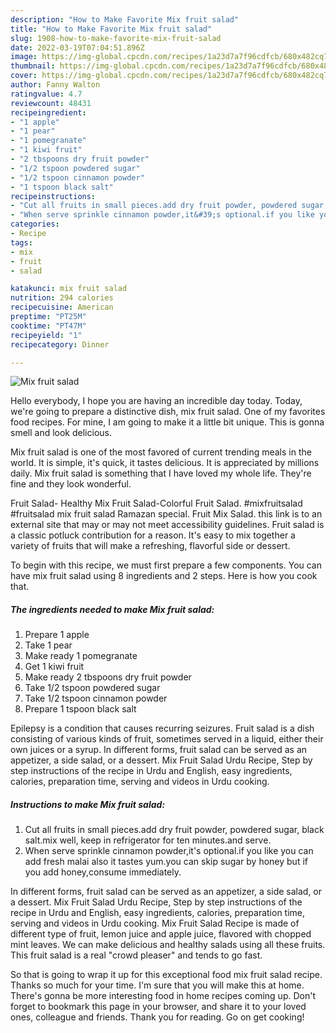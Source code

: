 ```yaml
---
description: "How to Make Favorite Mix fruit salad"
title: "How to Make Favorite Mix fruit salad"
slug: 1908-how-to-make-favorite-mix-fruit-salad
date: 2022-03-19T07:04:51.896Z
image: https://img-global.cpcdn.com/recipes/1a23d7a7f96cdfcb/680x482cq70/mix-fruit-salad-recipe-main-photo.jpg
thumbnail: https://img-global.cpcdn.com/recipes/1a23d7a7f96cdfcb/680x482cq70/mix-fruit-salad-recipe-main-photo.jpg
cover: https://img-global.cpcdn.com/recipes/1a23d7a7f96cdfcb/680x482cq70/mix-fruit-salad-recipe-main-photo.jpg
author: Fanny Walton
ratingvalue: 4.7
reviewcount: 48431
recipeingredient:
- "1 apple"
- "1 pear"
- "1 pomegranate"
- "1 kiwi fruit"
- "2 tbspoons dry fruit powder"
- "1/2 tspoon powdered sugar"
- "1/2 tspoon cinnamon powder"
- "1 tspoon black salt"
recipeinstructions:
- "Cut all fruits in small pieces.add dry fruit powder, powdered sugar, black salt.mix well, keep in refrigerator for ten minutes.and serve."
- "When serve sprinkle cinnamon powder,it&#39;s optional.if you like you can add fresh malai also it tastes yum.you can skip sugar by honey but if you add honey,consume immediately."
categories:
- Recipe
tags:
- mix
- fruit
- salad

katakunci: mix fruit salad 
nutrition: 294 calories
recipecuisine: American
preptime: "PT25M"
cooktime: "PT47M"
recipeyield: "1"
recipecategory: Dinner

---
```



![Mix fruit salad](https://img-global.cpcdn.com/recipes/1a23d7a7f96cdfcb/680x482cq70/mix-fruit-salad-recipe-main-photo.jpg)

Hello everybody, I hope you are having an incredible day today. Today, we're going to prepare a distinctive dish, mix fruit salad. One of my favorites food recipes. For mine, I am going to make it a little bit unique. This is gonna smell and look delicious.

Mix fruit salad is one of the most favored of current trending meals in the world. It is simple, it's quick, it tastes delicious. It is appreciated by millions daily. Mix fruit salad is something that I have loved my whole life. They're fine and they look wonderful.

Fruit Salad- Healthy Mix Fruit Salad-Colorful Fruit Salad. #mixfruitsalad #fruitsalad mix fruit salad Ramazan special. Fruit Mix Salad. this link is to an external site that may or may not meet accessibility guidelines. Fruit salad is a classic potluck contribution for a reason. It&#39;s easy to mix together a variety of fruits that will make a refreshing, flavorful side or dessert.


To begin with this recipe, we must first prepare a few components. You can have mix fruit salad using 8 ingredients and 2 steps. Here is how you cook that.

<!--inarticleads1-->

##### The ingredients needed to make Mix fruit salad:

1. Prepare 1 apple
1. Take 1 pear
1. Make ready 1 pomegranate
1. Get 1 kiwi fruit
1. Make ready 2 tbspoons dry fruit powder
1. Take 1/2 tspoon powdered sugar
1. Take 1/2 tspoon cinnamon powder
1. Prepare 1 tspoon black salt


Epilepsy is a condition that causes recurring seizures. Fruit salad is a dish consisting of various kinds of fruit, sometimes served in a liquid, either their own juices or a syrup. In different forms, fruit salad can be served as an appetizer, a side salad, or a dessert. Mix Fruit Salad Urdu Recipe, Step by step instructions of the recipe in Urdu and English, easy ingredients, calories, preparation time, serving and videos in Urdu cooking. 

<!--inarticleads2-->

##### Instructions to make Mix fruit salad:

1. Cut all fruits in small pieces.add dry fruit powder, powdered sugar, black salt.mix well, keep in refrigerator for ten minutes.and serve.
1. When serve sprinkle cinnamon powder,it&#39;s optional.if you like you can add fresh malai also it tastes yum.you can skip sugar by honey but if you add honey,consume immediately.


In different forms, fruit salad can be served as an appetizer, a side salad, or a dessert. Mix Fruit Salad Urdu Recipe, Step by step instructions of the recipe in Urdu and English, easy ingredients, calories, preparation time, serving and videos in Urdu cooking. Mix Fruit Salad Recipe is made of different type of fruit, lemon juice and apple juice, flavored with chopped mint leaves. We can make delicious and healthy salads using all these fruits. This fruit salad is a real "crowd pleaser" and tends to go fast. 

So that is going to wrap it up for this exceptional food mix fruit salad recipe. Thanks so much for your time. I'm sure that you will make this at home. There's gonna be more interesting food in home recipes coming up. Don't forget to bookmark this page in your browser, and share it to your loved ones, colleague and friends. Thank you for reading. Go on get cooking!
